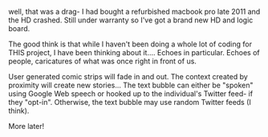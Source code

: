 well, that was a drag-  I had bought a refurbished macbook pro late 2011 and the HD crashed.  Still
under warranty so I've got a brand new HD and logic board.  

The good think is that while I haven't been doing a whole lot of coding for THIS project, I have
been thinking about it....  Echoes in particular.  Echoes of people, caricatures of what was once
right in front of us.

User generated comic strips will fade in and out.  The context created by proximity will create new stories...
The text bubble can either be "spoken" using Google Web speech or hooked up to the individual's Twitter feed- if they "opt-in".  Otherwise, the text bubble may use random Twitter feeds (I think).

More later!
